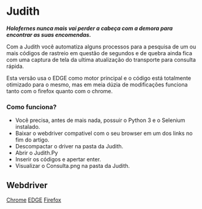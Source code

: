 # Judith
**_Holofernes nunca mais vai perder a cabeça com a demora para encontrar as suas encomendas._**

Com a Judith você automatiza alguns processos para a pesquisa de um ou mais códigos de rastreio em questão de segundos e de quebra ainda fica com uma captura de tela da ultima atualização do transporte para consulta rápida.

Esta versão usa o EDGE como motor principal e o código está totalmente otimizado para o mesmo, mas em meia dúzia de modificações funciona tanto com o firefox quanto com o chrome.

### Como funciona?
- Você precisa, antes de mais nada, possuir o Python 3 e o Selenium instalado.
- Baixar o webdriver compativel com o seu browser em um dos links no fim do artigo.
- Descompactar o driver na pasta da Judith.
- Abrir o Judith.Py
- Inserir os códigos e apertar enter.
- Visualizar o Consulta.png na pasta da Judith.



## Webdriver
[Chrome](https://chromedriver.chromium.org/)
[EDGE](https://developer.microsoft.com/en-us/microsoft-edge/tools/webdriver/)
[Firefox](https://developer.mozilla.org/en-US/docs/Web/WebDriver)